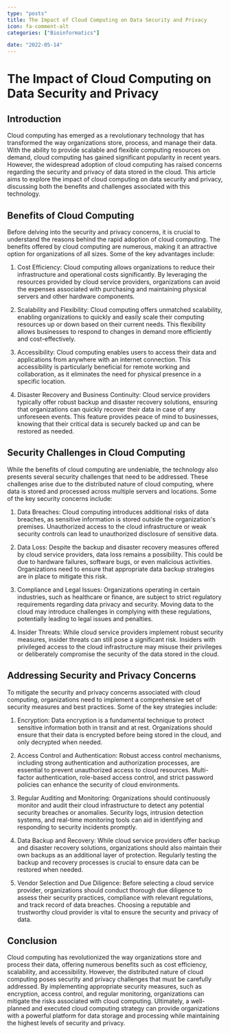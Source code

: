 ```yaml
---
type: "posts"
title: The Impact of Cloud Computing on Data Security and Privacy
icon: fa-comment-alt
categories: ["Bioinformatics"]

date: "2022-05-14"
---
```




# The Impact of Cloud Computing on Data Security and Privacy

## Introduction

Cloud computing has emerged as a revolutionary technology that has transformed the way organizations store, process, and manage their data. With the ability to provide scalable and flexible computing resources on demand, cloud computing has gained significant popularity in recent years. However, the widespread adoption of cloud computing has raised concerns regarding the security and privacy of data stored in the cloud. This article aims to explore the impact of cloud computing on data security and privacy, discussing both the benefits and challenges associated with this technology.

## Benefits of Cloud Computing

Before delving into the security and privacy concerns, it is crucial to understand the reasons behind the rapid adoption of cloud computing. The benefits offered by cloud computing are numerous, making it an attractive option for organizations of all sizes. Some of the key advantages include:

1. Cost Efficiency: Cloud computing allows organizations to reduce their infrastructure and operational costs significantly. By leveraging the resources provided by cloud service providers, organizations can avoid the expenses associated with purchasing and maintaining physical servers and other hardware components.

2. Scalability and Flexibility: Cloud computing offers unmatched scalability, enabling organizations to quickly and easily scale their computing resources up or down based on their current needs. This flexibility allows businesses to respond to changes in demand more efficiently and cost-effectively.

3. Accessibility: Cloud computing enables users to access their data and applications from anywhere with an internet connection. This accessibility is particularly beneficial for remote working and collaboration, as it eliminates the need for physical presence in a specific location.

4. Disaster Recovery and Business Continuity: Cloud service providers typically offer robust backup and disaster recovery solutions, ensuring that organizations can quickly recover their data in case of any unforeseen events. This feature provides peace of mind to businesses, knowing that their critical data is securely backed up and can be restored as needed.

## Security Challenges in Cloud Computing

While the benefits of cloud computing are undeniable, the technology also presents several security challenges that need to be addressed. These challenges arise due to the distributed nature of cloud computing, where data is stored and processed across multiple servers and locations. Some of the key security concerns include:

1. Data Breaches: Cloud computing introduces additional risks of data breaches, as sensitive information is stored outside the organization's premises. Unauthorized access to the cloud infrastructure or weak security controls can lead to unauthorized disclosure of sensitive data.

2. Data Loss: Despite the backup and disaster recovery measures offered by cloud service providers, data loss remains a possibility. This could be due to hardware failures, software bugs, or even malicious activities. Organizations need to ensure that appropriate data backup strategies are in place to mitigate this risk.

3. Compliance and Legal Issues: Organizations operating in certain industries, such as healthcare or finance, are subject to strict regulatory requirements regarding data privacy and security. Moving data to the cloud may introduce challenges in complying with these regulations, potentially leading to legal issues and penalties.

4. Insider Threats: While cloud service providers implement robust security measures, insider threats can still pose a significant risk. Insiders with privileged access to the cloud infrastructure may misuse their privileges or deliberately compromise the security of the data stored in the cloud.

## Addressing Security and Privacy Concerns

To mitigate the security and privacy concerns associated with cloud computing, organizations need to implement a comprehensive set of security measures and best practices. Some of the key strategies include:

1. Encryption: Data encryption is a fundamental technique to protect sensitive information both in transit and at rest. Organizations should ensure that their data is encrypted before being stored in the cloud, and only decrypted when needed.

2. Access Control and Authentication: Robust access control mechanisms, including strong authentication and authorization processes, are essential to prevent unauthorized access to cloud resources. Multi-factor authentication, role-based access control, and strict password policies can enhance the security of cloud environments.

3. Regular Auditing and Monitoring: Organizations should continuously monitor and audit their cloud infrastructure to detect any potential security breaches or anomalies. Security logs, intrusion detection systems, and real-time monitoring tools can aid in identifying and responding to security incidents promptly.

4. Data Backup and Recovery: While cloud service providers offer backup and disaster recovery solutions, organizations should also maintain their own backups as an additional layer of protection. Regularly testing the backup and recovery processes is crucial to ensure data can be restored when needed.

5. Vendor Selection and Due Diligence: Before selecting a cloud service provider, organizations should conduct thorough due diligence to assess their security practices, compliance with relevant regulations, and track record of data breaches. Choosing a reputable and trustworthy cloud provider is vital to ensure the security and privacy of data.

## Conclusion

Cloud computing has revolutionized the way organizations store and process their data, offering numerous benefits such as cost efficiency, scalability, and accessibility. However, the distributed nature of cloud computing poses security and privacy challenges that must be carefully addressed. By implementing appropriate security measures, such as encryption, access control, and regular monitoring, organizations can mitigate the risks associated with cloud computing. Ultimately, a well-planned and executed cloud computing strategy can provide organizations with a powerful platform for data storage and processing while maintaining the highest levels of security and privacy.